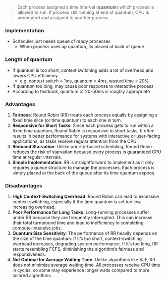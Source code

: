 > Each process assigned a time interval (**quantum**) which process is allowed to run. If process still running at end of quantum, CPU is preempted and assigned to another process. 

### Implementation
- Scheduler just needs queue of ready processes
	- When process uses up quantum, its placed at back of queue

### Length of quantum
- If quantum is too short, context switching adds a lot of overhead and lowers CPU efficiency
	- e.g. context switch = 1ms, quantum = 4ms, wasted time = 20%
- If quantum too long, may cause poor response to interactive process 
- According to textbook, quantum of 20-50ms is roughly appropriate


### Advantages
1. **Fairness**: Round Robin (RR) treats each process equally by assigning a fixed time slice (or time quantum) to each one in turn.
2. **Responsive for Short Tasks**: Since each process gets to run within a fixed time quantum, Round Robin is responsive to short tasks. It often results in better performance for systems with interactive or user-facing applications, as tasks receive regular attention from the CPU.
3. **Reduced Starvation**: Unlike priority-based scheduling, Round Robin reduces the risk of starvation because every process is guaranteed CPU time at regular intervals.
4. **Simple Implementation**: RR is straightforward to implement as it only requires a queue structure to manage the processes. Each process is simply placed at the back of the queue after its time quantum expires. 

### Disadvantages
1. **High Context-Switching Overhead**: Round Robin can lead to excessive context switching, especially if the time quantum is set too low, increasing overhead.
2. **Poor Performance for Long Tasks**: Long-running processes suffer under RR because they are frequently interrupted. This can increase their total turnaround time and lead to inefficiency in completing compute-intensive jobs.
3. **Quantum Size Sensitivity**: The performance of RR heavily depends on the size of the time quantum. If it’s too short, context-switching overhead increases, degrading system performance. If it’s too long, RR starts resembling FCFS, diminishing the algorithm’s fairness and responsiveness.
4. **Not Optimal for Average Waiting Time**: Unlike algorithms like SJF, RR does not minimize average waiting time. All processes receive CPU time in cycles, so some may experience longer waits compared to more tailored algorithms.
